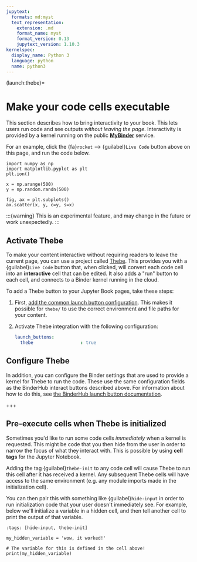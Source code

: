```yaml
---
jupytext:
  formats: md:myst
  text_representation:
    extension: .md
    format_name: myst
    format_version: 0.13
    jupytext_version: 1.10.3
kernelspec:
  display_name: Python 3
  language: python
  name: python3
---
```


(launch:thebe)=
# Make your code cells executable

This section describes how to bring interactivity to your book. This lets users
run code and see outputs *without leaving the page*. Interactivity is provided
by a kernel running on the public [**MyBinder**](https://mybinder.org) service.

For an example, click the {fa}`rocket` --> {guilabel}`Live Code` button above on this page, and run the code below.

```{code-cell} ipython3
import numpy as np
import matplotlib.pyplot as plt
plt.ion()

x = np.arange(500)
y = np.random.randn(500)

fig, ax = plt.subplots()
ax.scatter(x, y, c=y, s=x)
```

:::{warning}
This is an experimental feature, and may change in the future or work unexpectedly.
:::

## Activate Thebe

To make your content interactive without requiring readers to leave the current page, you can use a project called [Thebe](https://github.com/executablebooks/thebe).
This provides you with a {guilabel}`Live Code` button that, when clicked, will convert each code cell into an **interactive** cell that can be edited.
It also adds a "run" button to each cell, and connects to a Binder kernel running in the cloud.

To add a Thebe button to your Jupyter Book pages, take these steps:

1. First, [add the common launch button configuration](launchbuttons/configuration). This makes it possible for `thebe/` to use the correct environment and file paths for your content.
2. Activate Thebe integration with the following configuration:

   ```yaml
   launch_buttons:
     thebe                  : true
   ```

## Configure Thebe

In addition, you can configure the Binder settings that are used to provide a kernel for Thebe to run the code.
These use the same configuration fields as the BinderHub interact buttons described above.
For information about how to do this, see [the BinderHub launch button documentation](launchbuttons/binder).

+++

## Pre-execute cells when Thebe is initialized

Sometimes you'd like to run some code cells *immediately* when a kernel is requested.
This might be code that you then hide from the user in order to narrow the focus of what they interact with.
This is possible by using **cell tags** for the Jupyter Notebook.

Adding the tag {guilabel}`thebe-init` to any code cell will cause Thebe to run this cell after it has received a kernel.
Any subsequent Thebe cells will have access to the same environment (e.g. any module imports made in the initialization cell).

You can then pair this with something like {guilabel}`hide-input` in order to run initialization code that your user doesn't immediately see.
For example, below we'll initialize a variable in a hidden cell, and then tell another cell to print the output of that variable.

```{code-cell} ipython3
:tags: [hide-input, thebe-init]

my_hidden_variable = 'wow, it worked!'
```

```{code-cell} ipython3
# The variable for this is defined in the cell above!
print(my_hidden_variable)
```
